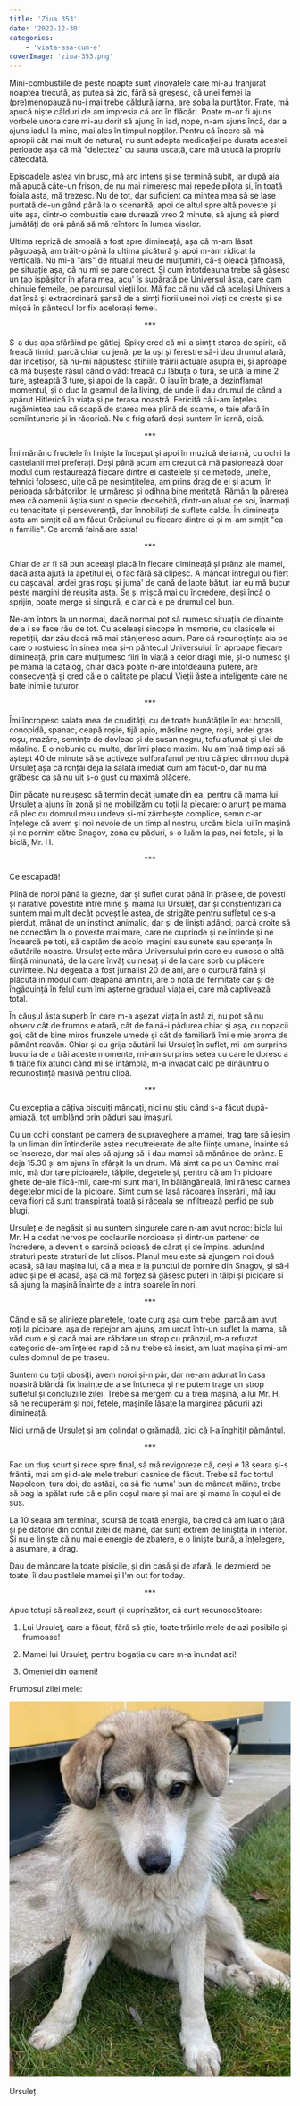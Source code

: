 ```yaml
---
title: 'Ziua 353'
date: '2022-12-30'
categories:
    - 'viata-asa-cum-e'
coverImage: 'ziua-353.png'
---
```


Mini-combustiile de peste noapte sunt vinovatele care mi-au franjurat noaptea trecută, aș putea să zic, fără să greșesc, că unei femei la (pre)menopauză nu-i mai trebe căldură iarna, are soba la purtător. Frate, mă apucă niște călduri de am impresia că ard în flăcări. Poate m-or fi ajuns vorbele unora care mi-au dorit să ajung în iad, nope, n-am ajuns încă, dar a ajuns iadul la mine, mai ales în timpul nopților. Pentru că încerc să mă apropii cât mai mult de natural, nu sunt adepta medicației pe durata acestei perioade așa că mă "delectez" cu sauna uscată, care mă usucă la propriu câteodată.

Episoadele astea vin brusc, mă ard intens și se termină subit, iar după aia mă apucă câte-un frison, de nu mai nimeresc mai repede pilota și, în toată foiala asta, mă trezesc. Nu de tot, dar suficient ca mintea mea să se lase purtată de-un gând până la o scenarită, apoi de altul spre altă poveste și uite așa, dintr-o combustie care durează vreo 2 minute, să ajung să pierd jumătăți de oră până să mă reîntorc în lumea viselor.

Ultima repriză de smoală a fost spre dimineață, așa că m-am lăsat păgubașă, am trăit-o până la ultima picătură și apoi m-am ridicat la verticală. Nu mi-a "ars" de ritualul meu de mulțumiri, că-s oleacă țâfnoasă, pe situație așa, că nu mi se pare corect. Și cum întotdeauna trebe să găsesc un țap ispășitor în afara mea, acu' îs supărată pe Universul ăsta, care cam chinuie femeile, pe parcursul vieții lor. Mă fac că nu văd că același Univers a dat însă și extraordinară șansă de a simți fiorii unei noi vieți ce crește și se mișcă în pântecul lor fix acelorași femei.

<p style="text-align: center;">***</p>

S-a dus apa sfârâind pe gâtlej, Spiky cred că mi-a simțit starea de spirit, că freacă timid, parcă chiar cu jenă, pe la uși și ferestre să-i dau drumul afară, dar încetișor, să nu-mi năpustesc stihiile trăirii actuale asupra ei, și aproape că mă bușește râsul când o văd: freacă cu lăbuța o tură, se uită la mine 2 ture, așteaptă 3 ture, și apoi de la capăt. O iau în brațe, a dezinflamat momentul, și o duc la geamul de la living, de unde îi dau drumul de când a apărut Hitlerică în viața și pe terasa noastră. Fericită că i-am înțeles rugămintea sau că scapă de starea mea plină de scame, o taie afară în semiîntuneric și în răcorică. Nu e frig afară deși suntem în iarnă, cică.

<p style="text-align: center;">***</p>

Îmi mănânc fructele în liniște la început și apoi în muzică de iarnă, cu ochii la castelanii mei preferați. Deși până acum am crezut că mă pasionează doar modul cum restaurează fiecare dintre ei castelele și ce metode, unelte, tehnici folosesc, uite că pe nesimțitelea, am prins drag de ei și acum, în perioada sărbătorilor, le urmăresc și odihna bine meritată. Rămân la părerea mea că oamenii ăștia sunt o specie deosebită, dintr-un aluat de soi, înarmați cu tenacitate și perseverență, dar înnobilați de suflete calde. În dimineața asta am simțit că am făcut Crăciunul cu fiecare dintre ei și m-am simțit "ca-n familie". Ce aromă faină are asta!

<p style="text-align: center;">***</p>

Chiar de ar fi să pun aceeași placă în fiecare dimineață și prânz ale mamei, dacă asta ajută la apetitul ei, o fac fără să clipesc. A mâncat întregul ou fiert cu cașcaval, ardei gras roșu și juma' de cană de lapte bătut, iar eu mă bucur peste margini de reușita asta. Se și mișcă mai cu încredere, deși încă o sprijin, poate merge și singură, e clar că e pe drumul cel bun.

Ne-am întors la un normal, dacă normal pot să numesc situația de dinainte de a i se face rău de tot. Cu aceleași sincope în memorie, cu clasicele ei repetiții, dar zău dacă mă mai stânjenesc acum. Pare că recunoștința aia pe care o rostuiesc în sinea mea și-n pântecul Universului, în aproape fiecare dimineață, prin care mulțumesc fiiri în viață a celor dragi mie, și-o numesc și pe mama la catalog, chiar dacă poate n-are întotdeauna putere, are consecvență și cred că e o calitate pe placul Vieții ăsteia inteligente care ne bate inimile tuturor.

<p style="text-align: center;">***</p>

Îmi încropesc salata mea de crudități, cu de toate bunătățile în ea: brocolli, conopidă, spanac, ceapă roșie, tijă apio, măsline negre, roșii, ardei gras roșu, mazăre, semințe de dovleac și de susan negru, tofu afumat și ulei de măsline. E o nebunie cu multe, dar îmi place maxim. Nu am însă timp azi să aștept 40 de minute să se activeze sulforafanul pentru că plec din nou după Ursuleț așa că ronțăi deja la salată imediat cum am făcut-o, dar nu mă grăbesc ca să nu uit s-o gust cu maximă plăcere.

Din păcate nu reușesc să termin decât jumate din ea, pentru că mama lui Ursuleț a ajuns în zonă și ne mobilizăm cu toții la plecare: o anunț pe mama că plec cu domnul meu undeva și-mi zâmbește complice, semn c-ar înțelege că avem și noi nevoie de un timp al nostru, urcăm bicla lui în mașină și ne pornim către Snagov, zona cu păduri, s-o luăm la pas, noi fetele, și la biclă, Mr. H.

<p style="text-align: center;">***</p>

Ce escapadă!

Plină de noroi până la glezne, dar și suflet curat până în prăsele, de povești și narative povestite între mine și mama lui Ursuleț, dar și conștientizări că suntem mai mult decât poveștile astea, de strigăte pentru sufletul ce s-a pierdut, mânat de un instinct animalic, dar și de liniști adânci, parcă croite să ne conectăm la o poveste mai mare, care ne cuprinde și ne întinde și ne încearcă pe toti, să captăm de acolo imagini sau sunete sau speranțe în căutările noastre. Ursuleț este mâna Universului prin care eu cunosc o altă ființă minunată, de la care învăț cu nesaț și de la care sorb cu plăcere cuvintele. Nu degeaba a fost jurnalist 20 de ani, are o curbură faină și plăcută în modul cum deapănă amintiri, are o notă de fermitate dar și de îngăduință în felul cum îmi așterne gradual viața ei, care mă captivează total.

În căușul ăsta superb în care m-a așezat viața în astă zi, nu pot să nu observ cât de frumos e afară, cât de faină-i pădurea chiar și așa, cu copacii goi, cât de bine miros frunzele umede și cât de familiară îmi e mie aroma de pământ reavăn. Chiar și cu grija căutării lui Ursuleț în suflet, mi-am surprins bucuria de a trăi aceste momente, mi-am surprins setea cu care le doresc a fi trăite fix atunci când mi se întâmplă, m-a invadat cald pe dinăuntru o recunoștință masivă pentru clipă.

<p style="text-align: center;">***</p>

Cu excepția a câțiva biscuiți mâncați, nici nu știu când s-a făcut după-amiază, tot umblând prin păduri sau imașuri.

Cu un ochi constant pe camera de supraveghere a mamei, trag tare să ieșim la un liman din întinderile astea necutreierate de alte ființe umane, înainte să se însereze, dar mai ales să ajung să-i dau mamei să mănânce de prânz. E deja 15.30 și am ajuns în sfârșit la un drum. Mă simt ca pe un Camino mai mic, mă dor tare picioarele, tălpile, degetele și, pentru că am în picioare ghete de-ale fiică-mii, care-mi sunt mari, în bălăngăneală, îmi rănesc carnea degetelor mici de la picioare. Simt cum se lasă răcoarea înserării, mă iau ceva fiori că sunt transpirată toată și răceala se infiltrează perfid pe sub blugi.

Ursuleț e de negăsit și nu suntem singurele care n-am avut noroc: bicla lui Mr. H a cedat nervos pe coclaurile noroioase și dintr-un partener de încredere, a devenit o sarcină odioasă de cărat și de împins, adunând straturi peste straturi de lut clisos. Planul meu este să ajungem noi două acasă, să iau mașina lui, că a mea e la punctul de pornire din Snagov, și să-l aduc și pe el acasă, așa că mă forțez să găsesc puteri în tălpi și picioare și să ajung la mașină înainte de a intra soarele în nori.

<p style="text-align: center;">***</p>

Când e să se alinieze planetele, toate curg așa cum trebe: parcă am avut roți la picioare, așa de repejor am ajuns, am urcat într-un suflet la mama, să văd cum e și dacă mai are răbdare un strop cu prânzul, m-a refuzat categoric de-am înțeles rapid că nu trebe să insist, am luat mașina și mi-am cules domnul de pe traseu.

Suntem cu toții obosiți, avem noroi și-n păr, dar ne-am adunat în casa noastră blândă fix înainte de a se întuneca și ne putem trage un strop sufletul și concluziile zilei. Trebe să mergem cu a treia mașină, a lui Mr. H, să ne recuperăm și noi, fetele, mașinile lăsate la marginea pădurii azi dimineață.

Nici urmă de Ursuleț și am colindat o grămadă, zici că l-a înghițit pământul.

<p style="text-align: center;">***</p>

Fac un duș scurt și rece spre final, să mă revigoreze că, deși e 18 seara și-s frântă, mai am și d-ale mele treburi casnice de făcut. Trebe să fac tortul Napoleon, tura doi, de astăzi, ca să fie numa' bun de mâncat mâine, trebe să bag la spălat rufe că e plin coșul mare și mai are și mama în coșul ei de sus.

La 10 seara am terminat, scursă de toată energia, ba cred că am luat o țâră și pe datorie din contul zilei de mâine, dar sunt extrem de liniștită în interior. Și nu e liniște că nu mai e energie de zbatere, e o liniște bună, a înțelegere, a asumare, a drag.

Dau de mâncare la toate pisicile, și din casă și de afară, le dezmierd pe toate, îi dau pastilele mamei și I'm out for today.

<p style="text-align: center;">***</p>

Apuc totuși să realizez, scurt și cuprinzător, că sunt recunoscătoare:

1. Lui Ursuleț, care a făcut, fără să știe, toate trăirile mele de azi posibile și frumoase!

2. Mamei lui Ursuleț, pentru bogația cu care m-a inundat azi!

3. Omeniei din oameni!

Frumosul zilei mele:

![](images/353-1.jpeg)

Ursuleț
